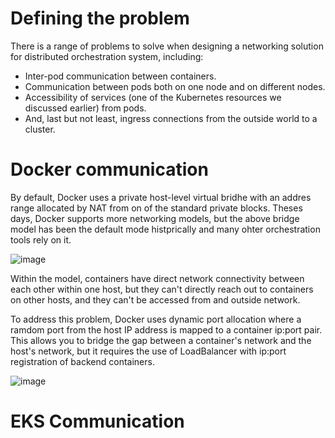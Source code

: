 # Defining the problem

There is a range of problems to solve when designing a networking solution for distributed orchestration system, including:

- Inter-pod communication between containers.
- Communication between pods both on one node and on different nodes.
- Accessibility of services (one of the Kubernetes resources we discussed earlier) from pods.
- And, last but not least, ingress connections from the outside world to a cluster.

# Docker communication

By default, Docker uses a private host-level virtual bridhe with an addres range allocated by NAT from on of the standard private blocks. 
Theses days, Docker supports more networking models, but the above bridge model has been the default mode histprically and many ohter orchestration tools rely on it.

![image](https://user-images.githubusercontent.com/13942355/136535592-2320f25d-30d9-4e44-9057-fcf26bf30dad.png)

Within the model, containers have direct network connectivity between each other within one host, but they can't directly reach out to containers on other hosts, and they can't be accessed from and outside network.

To address this problem, Docker uses dynamic port allocation where a ramdom port from the host IP address is mapped to a container ip:port pair. This allows you to bridge the gap between a container's network and the host's network, but it requires the use of LoadBalancer with ip:port registration of backend containers.

![image](https://user-images.githubusercontent.com/13942355/136536258-366c6a53-01fb-4412-8aec-a2392a5707de.png)

# EKS Communication

